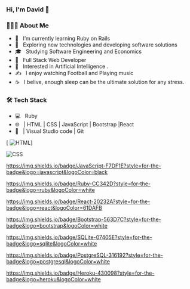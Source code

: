 ### Hi, I'm David 👋


<h3> 👨🏻‍💻 About Me </h3>

- 🔭 &nbsp; I’m currently learning Ruby on Rails
- 🤔 &nbsp; Exploring new technologies and developing software solutions
- 🎓 &nbsp; Studying Software Engineering and Economics
- 💼 &nbsp; Full Stack Web Developer
- 🌱 &nbsp; Interested in Artificial Intelligence .
- ✍️ &nbsp; I enjoy watching Football and Playing music
- ☕ &nbsp; I belive, enough sleep can be the ultimate solution for any stress. 

<h3>🛠 Tech Stack</h3>

- 💻 &nbsp; Ruby 
- 🌐 &nbsp;  | HTML | CSS | JavaScript | Bootstrap |React
- 🔧 &nbsp; | Visual Studio code | Git

[ ![HTML](https://img.shields.io/badge/HTML5-E34F26?style=for-the-badge&logo=html5&logoColor=white)]

![CSS](https://img.shields.io/badge/CSS3-1572B6?style=for-the-badge&logo=css3&logoColor=white)

https://img.shields.io/badge/JavaScript-F7DF1E?style=for-the-badge&logo=javascript&logoColor=black

https://img.shields.io/badge/Ruby-CC342D?style=for-the-badge&logo=ruby&logoColor=white

https://img.shields.io/badge/React-20232A?style=for-the-badge&logo=react&logoColor=61DAFB

https://img.shields.io/badge/Bootstrap-563D7C?style=for-the-badge&logo=bootstrap&logoColor=white

https://img.shields.io/badge/SQLite-07405E?style=for-the-badge&logo=sqlite&logoColor=white

https://img.shields.io/badge/PostgreSQL-316192?style=for-the-badge&logo=postgresql&logoColor=white

https://img.shields.io/badge/Heroku-430098?style=for-the-badge&logo=heroku&logoColor=white


<!--
**mweneh/mweneh** is a ✨ _special_ ✨ repository because its `README.md` (this file) appears on your GitHub profile.

Here are some ideas to get you started:

- 🔭 I’m currently working on ...
- 🌱 I’m currently learning ...
- 👯 I’m looking to collaborate on ...
- 🤔 I’m looking for help with ...
- 💬 Ask me about ...
- 📫 How to reach me: ...
- 😄 Pronouns: ...
- ⚡ Fun fact: ...
-->
